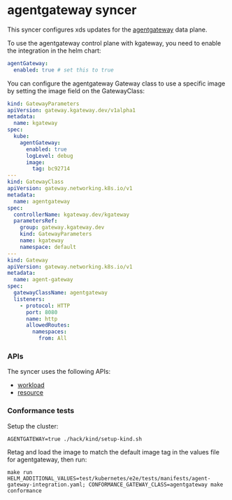 # agentgateway syncer

This syncer configures xds updates for the [agentgateway](https://agentgateway.dev/) data plane. 

To use the agentgateway control plane with kgateway, you need to enable the integration in the helm chart:
```yaml
agentGateway:
  enabled: true # set this to true
```

You can configure the agentgateway Gateway class to use a specific image by setting the image field on the 
GatewayClass:
```yaml
kind: GatewayParameters
apiVersion: gateway.kgateway.dev/v1alpha1
metadata:
  name: kgateway
spec:
  kube:
    agentGateway:
      enabled: true
      logLevel: debug
      image:
        tag: bc92714
---
kind: GatewayClass
apiVersion: gateway.networking.k8s.io/v1
metadata:
  name: agentgateway
spec:
  controllerName: kgateway.dev/kgateway
  parametersRef:
    group: gateway.kgateway.dev
    kind: GatewayParameters
    name: kgateway
    namespace: default
---
kind: Gateway
apiVersion: gateway.networking.k8s.io/v1
metadata:
  name: agent-gateway
spec:
  gatewayClassName: agentgateway
  listeners:
    - protocol: HTTP
      port: 8080
      name: http
      allowedRoutes:
        namespaces:
          from: All
```

### APIs

The syncer uses the following APIs:

- [workload](https://github.com/agentgateway/agentgateway/tree/main/go/api/workload.pb.go)
- [resource](https://github.com/agentgateway/agentgateway/tree/main/go/api/resource.pb.go)

### Conformance tests

Setup the cluster:

```shell
AGENTGATEWAY=true ./hack/kind/setup-kind.sh
```

Retag and load the image to match the default image tag in the values file for agentgateway, then run:

```
make run HELM_ADDITIONAL_VALUES=test/kubernetes/e2e/tests/manifests/agent-gateway-integration.yaml; CONFORMANCE_GATEWAY_CLASS=agentgateway make conformance 
```